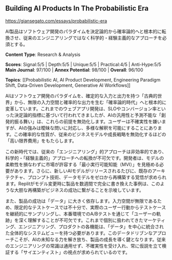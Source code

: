 ## Building AI Products In The Probabilistic Era

https://giansegato.com/essays/probabilistic-era

AI製品はソフトウェア開発のパラダイムを決定論的から確率論的へと根本的に転換させ、従来のエンジニアリングではなく科学的・経験主義的なアプローチを必須とする。

**Content Type**: Research & Analysis

**Scores**: Signal:5/5 | Depth:5/5 | Unique:5/5 | Practical:4/5 | Anti-Hype:5/5
**Main Journal**: 97/100 | **Annex Potential**: 98/100 | **Overall**: 96/100

**Topics**: [[Probabilistic AI, AI Product Development, Engineering Paradigm Shift, Data-Driven Development, Generative AI Workflows]]

AIはソフトウェア開発のパラダイムを、確定的な入力と出力を持つ「古典的世界」から、無限の入力空間と確率的な出力を生む「確率論的時代」へと根本的に変革しています。これまでのウェブアプリ開発は、SLOやコンバージョン率といった決定論的指標に基づいて行われてきましたが、AIの汎用性と予測不能な「創発的振る舞い」は、これらの前提を無効化します。ユーザーは不確実性を嫌いますが、AIの強みは曖昧な問いに対応し、多様な解釈を可能にすることにあります。この確率的な性質が、従来のビジネスモデルや成長戦略を無効化するほどの「高い限界費用」をもたらします。

この新時代では、従来の「エンジニアリング」的アプローチは非効率的であり、科学的・「経験主義的」アプローチへの転換が不可欠です。開発者は、モデルの柔軟性を損なわずに市場が許容する「最小実行可能知能（MVI）」を見極める必要があります。さらに、新しいAIモデルがリリースされるたびに、既存のアーキテクチャ、プロンプト技術、データモデルをゼロから再構築する覚悟が求められます。Replitがモデル変更時に製品を数週間で完全に書き換えた事例は、このような大胆な再構築がビジネスの成功に繋がることを示唆しています。

また、製品の成功は「データ」に大きく依存します。入力空間が無限であるため、限定的なテストケースでは不十分で、実際のユーザー行動からテストケースを継続的にサンプリングし、本番環境でのA/Bテストを通じて「ユーザーの軌跡」を深く理解することが不可欠です。これまで個別に扱われてきたマーケティング、エンジニアリング、プロダクトの各機能は、「データ」を中心に統合された全体的なシステムビューを持つ必要があります。このデータドリブンなアプローチこそが、AIの未知なる力を解き放ち、製品の成長を導く鍵となります。従来のエンジニアリングの常識は通用せず、不確実性を受け入れ、常に仮説を立て検証する「サイエンティスト」の視点が求められているのです。